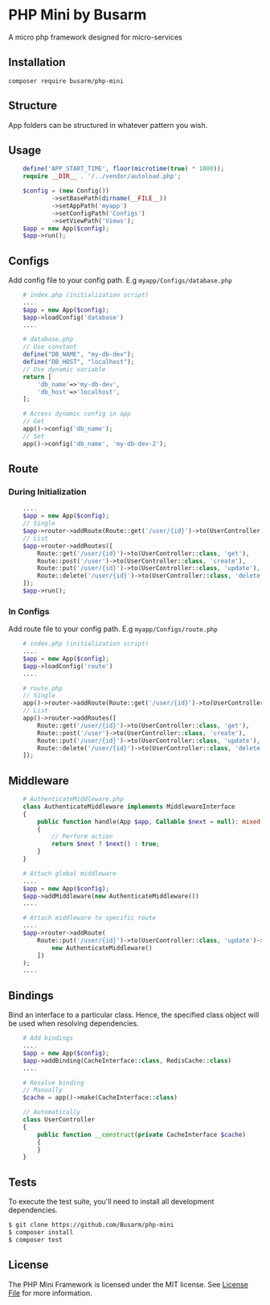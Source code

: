 # PHP Mini by Busarm

A micro php framework designed for micro-services

## Installation

`composer require busarm/php-mini`

## Structure

App folders can be structured in whatever pattern you wish.

## Usage

```php
    define('APP_START_TIME', floor(microtime(true) * 1000));
    require __DIR__ . '/../vendor/autoload.php';

    $config = (new Config())
            ->setBasePath(dirname(__FILE__))
            ->setAppPath('myapp')
            ->setConfigPath('Configs')
            ->setViewPath('Views');
    $app = new App($config);
    $app->run();
```

## Configs

Add config file to your config path. E.g `myapp/Configs/database.php`

```php
    # index.php (initialization script)
    ....
    $app = new App($config);
    $app->loadConfig('database')
    ....

    # database.php
    // Use constant
    define("DB_NAME", "my-db-dev");
    define("DB_HOST", "localhost");
    // Use dynamic variable
    return [
        'db_name'=>'my-db-dev',
        'db_host'=>'localhost',
    ];

    # Access dynamic config in app
    // Get
    app()->config('db_name');
    // Set
    app()->config('db_name', 'my-db-dev-2');
```

## Route

### During Initialization

```php
    ....
    $app = new App($config);
    // Single
    $app->router->addRoute(Route::get('/user/{id}')->to(UserController::class, 'get'));
    // List
    $app->router->addRoutes([
        Route::get('/user/{id}')->to(UserController::class, 'get'),
        Route::post('/user')->to(UserController::class, 'create'),
        Route::put('/user/{id}')->to(UserController::class, 'update'),
        Route::delete('/user/{id}')->to(UserController::class, 'delete'),
    ]);
    $app->run();
```

### In Configs

Add route file to your config path. E.g `myapp/Configs/route.php`

```php
    # index.php (initialization script)
    ....
    $app = new App($config);
    $app->loadConfig('route')
    ....

    # route.php
    // Single
    app()->router->addRoute(Route::get('/user/{id}')->to(UserController::class, 'get'));
    // List
    app()->router->addRoutes([
        Route::get('/user/{id}')->to(UserController::class, 'get'),
        Route::post('/user')->to(UserController::class, 'create'),
        Route::put('/user/{id}')->to(UserController::class, 'update'),
        Route::delete('/user/{id}')->to(UserController::class, 'delete'),
    ]);
```

## Middleware

```php
    # AuthenticateMiddleware.php
    class AuthenticateMiddleware implements MiddlewareInterface
    {
        public function handle(App $app, Callable $next = null): mixed
        {
            // Perform action
            return $next ? $next() : true;
        }
    }

    # Attach global middleware
    ....
    $app = new App($config);
    $app->addMiddleware(new AuthenticateMiddleware())
    ....

    # Attach middleware to specific route
    ....
    $app->router->addRoute(
        Route::put('/user/{id}')->to(UserController::class, 'update')->middlewares([
            new AuthenticateMiddleware()
        ])
    );
    ....
```

## Bindings

Bind an interface to a particular class. Hence, the specified class object will be used when resolving dependencies.

```php
    # Add bindings
    ....
    $app = new App($config);
    $app->addBinding(CacheInterface::class, RedisCache::class)
    ....

    # Resolve binding
    // Manually
    $cache = app()->make(CacheInterface::class)

    // Automatically
    class UserController
    {
        public function __construct(private CacheInterface $cache)
        {
        }
    }
```

## Tests

To execute the test suite, you'll need to install all development dependencies.

```bash
$ git clone https://github.com/Busarm/php-mini
$ composer install
$ composer test
```

## License

The PHP Mini Framework is licensed under the MIT license. See [License File](LICENSE) for more information.
